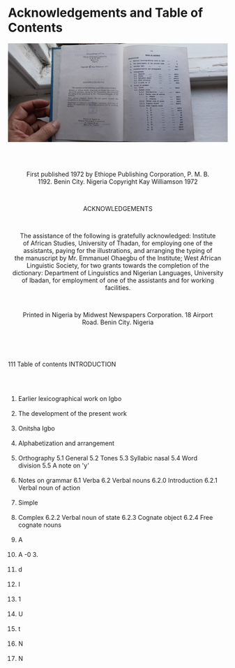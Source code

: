 # Acknowledgements and Table of Contents

![Acknowledgements and Table of Contents](i2-3-acknowledgements.jpeg)

<span style="text-align: center; white-space: pre;">

First published 1972 by
Ethiope Publishing Corporation,
P. M. B. 1192.
Benin City. Nigeria
Copyright Kay Williamson 1972

ACKNOWLEDGEMENTS

The assistance of the following is gratefully acknowledged:
Institute of African Studies, University of Thadan, for employing one of the assistants, paying for the illustrations, and arranging the typing of the manuscript by Mr. Emmanuel Ohaegbu of the Institute;
West African Linguistic Society, for two grants towards the completion of the dictionary:
Department of Linguistics and Nigerian Languages, University of Ibadan, for employment of one of the assistants and for working facilities.

Printed in Nigeria by
Midwest Newspapers Corporation.
18 Airport Road.
Benin City. Nigeria


</span>

<span style="white-space: pre;">

111
Table of contents
INTRODUCTION
1. Earlier lexicographical work on Igbo
2. The development of the present work
3. Onitsha Igbo
4. Alphabetization and arrangement
5. Orthography
5.1 General
5.2 Tones 5.3 Syllabic nasal
5.4 Word division
5.5 A note on 'y'
6. Notes on grammar
6.1 Verba
6.2 Verbal nouns
6.2.0 Introduction
6.2.1 Verbal noun of action
1. Simple
2. Complex
6.2.2 Verbal noun of state
6.2.3 Cognate object
6.2.4 Free cognate nouns
1. A
2. A
-0 3.
4. d
5. I
6. 1
7. U
8. t
9. N
10. N

</span>
